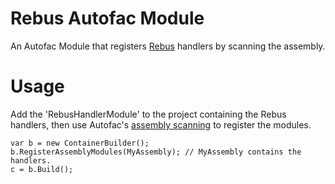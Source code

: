# Rebus Autofac Module
An Autofac Module that registers [Rebus](https://github.com/rebus-org/Rebus) handlers by scanning the assembly.

# Usage
Add the 'RebusHandlerModule' to the project containing the Rebus handlers, then use Autofac's [assembly scanning](http://docs.autofac.org/en/latest/register/scanning.html) to register the modules.

    var b = new ContainerBuilder();
    b.RegisterAssemblyModules(MyAssembly); // MyAssembly contains the handlers.
    c = b.Build();

